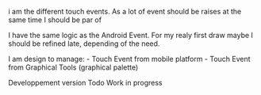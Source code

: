 i am the different touch events. As a lot of event should be raises at the same time I should be par of 

I have the same logic as the Android Event. For my realy first draw maybe I should be refined late, depending of the need.

I am design to manage:
	- Touch Event from mobile platform
	- Touch Event from Graphical Tools (graphical palette)
	
Developpement version Todo Work in progress
